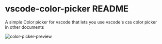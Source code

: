 # vscode-color-picker README

A simple Color picker for vscode that lets you use vscode's css color picker in other documents

![color-picker-preview](https://i.imgur.com/dG1tnN3.png, "color-picker-preview")